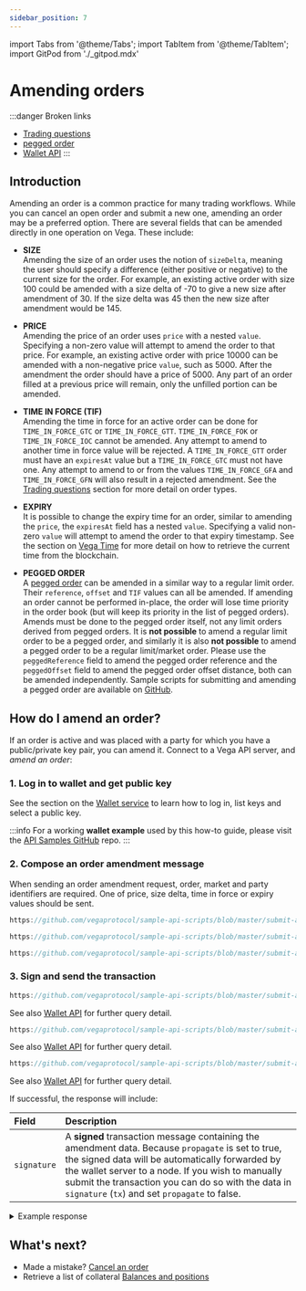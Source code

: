 ```yaml
---
sidebar_position: 7
---
```


import Tabs from '@theme/Tabs';
import TabItem from '@theme/TabItem';
import GitPod from './_gitpod.mdx'

# Amending orders

:::danger Broken links
* [Trading questions](https://docs.fairground.vega.xyz/docs/trading-questions/#what-order-types-and-time-in-force-values-are-available-to-trade-on-vega)
* [pegged order](https://docs.fairground.vega.xyz/docs/trading-questions/#pegged-orders)
* [Wallet API](https://docs.fairground.vega.xyz/wallet-api/#sign-a-transaction)
:::

## Introduction

Amending an order is a common practice for many trading workflows. While you can cancel an open order and submit a new one, amending an order may be a preferred option. There are several fields that can be amended directly in one operation on Vega. These include:

* **SIZE**  
Amending the size of an order uses the notion of `sizeDelta`, meaning the user should specify a difference (either positive or negative) to the current size for the order. For example, an existing active order with size 100 could be amended with a size delta of -70 to give a new size after amendment of 30. If the size delta was 45 then the new size after amendment would be 145.

* **PRICE**  
Amending the price of an order uses `price` with a nested `value`. Specifying a non-zero value will attempt to amend the order to that price. For example, an existing active order with price 10000 can be amended with a non-negative price `value`, such as 5000. After the amendment the order should have a price of 5000. Any part of an order filled at a previous price will remain, only the unfilled portion can be amended. 

* **TIME IN FORCE (TIF)**  
Amending the time in force for an active order can be done for `TIME_IN_FORCE_GTC` or `TIME_IN_FORCE_GTT`. `TIME_IN_FORCE_FOK` or `TIME_IN_FORCE_IOC` cannot be amended. Any attempt to amend to another time in force value will be rejected. A `TIME_IN_FORCE_GTT` order must have an `expiresAt` value but a `TIME_IN_FORCE_GTC` must not have one. Any attempt to amend to or from the values `TIME_IN_FORCE_GFA` and `TIME_IN_FORCE_GFN` will also result in a rejected amendment. See the [Trading questions](../trading-questions.md#what-order-types-and-time-in-force-values-are-available-to-trade-on-vega) section for more detail on order types.

* **EXPIRY**  
It is possible to change the expiry time for an order, similar to amending the `price`, the `expiresAt` field has a nested `value`. Specifying a valid non-zero `value` will attempt to amend the order to that expiry timestamp. See the section on [Vega Time](time.md) for more detail on how to retrieve the current time from the blockchain.

* **PEGGED ORDER**  
A [pegged order](../trading-questions.md#pegged-orders) can be amended in a similar way to a regular limit order. Their `reference`, `offset` and `TIF` values can all be amended. If amending an order cannot be performed in-place, the order will lose time priority in the order book (but will keep its priority in the list of pegged orders). Amends must be done to the pegged order itself, not any limit orders derived from pegged orders. It is **not possible** to amend a regular limit order to be a pegged order, and similarly it is also **not possible** to amend a pegged order to be a regular limit/market order. Please use the `peggedReference` field to amend the pegged order reference and the `peggedOffset` field to amend the pegged order offset distance, both can be amended independently. Sample scripts for submitting and amending a pegged order are available on [GitHub](https://github.com/vegaprotocol/sample-api-scripts/tree/master/submit-amend-pegged-order). 

## How do I amend an order?

If an order is active and was placed with a party for which you have a public/private key pair, you can amend it. Connect to a Vega API server, and *amend an order*:

### 1. Log in to wallet and get public key

See the section on the [Wallet service](wallet.md) to learn how to log in, list keys and select a public key.  

:::info
For a working **wallet example** used by this how-to guide, please visit the [API Samples GitHub](https://github.com/vegaprotocol/sample-api-scripts/blob/master/submit-amend-cancel-orders/) repo.
:::

### 2. Compose an order amendment message

<GitPod />

When sending an order amendment request, order, market and party identifiers are required. One of price, size delta, time in force or expiry values should be sent.

<Tabs groupId="codesamples1">
<TabItem value="shell-rest" label="Shell (REST)">

```js reference
https://github.com/vegaprotocol/sample-api-scripts/blob/master/submit-amend-cancel-orders/submit-amend-cancel-orders.sh#L152-L164
```

</TabItem>
<TabItem value="python-rest" label="Python (REST)">

```js reference
https://github.com/vegaprotocol/sample-api-scripts/blob/master/submit-amend-cancel-orders/submit-amend-cancel-orders.py#L177-L190
```

</TabItem>
<TabItem value="python-grpc" label="Python (gRPC)">

```js reference
https://github.com/vegaprotocol/sample-api-scripts/blob/master/submit-amend-cancel-orders/submit-amend-cancel-orders-with-Vega-API-client.py#L175-L181
```

</TabItem>
</Tabs>

### 3. Sign and send the transaction

<GitPod />

<Tabs groupId="codesamples2">
<TabItem value="shell-rest" label="Shell (REST)">

```js reference
https://github.com/vegaprotocol/sample-api-scripts/blob/master/submit-amend-cancel-orders/submit-amend-cancel-orders.sh#L170-L180
```


See also [Wallet API](/wallet-api/#sign-a-transaction) for further query detail.
</TabItem>
<TabItem value="python-rest" label="Python (REST)">

```js reference
https://github.com/vegaprotocol/sample-api-scripts/blob/master/submit-amend-cancel-orders/submit-amend-cancel-orders.py#L196-L200
```


See also [Wallet API](/wallet-api/#sign-a-transaction) for further query detail.
</TabItem>
<TabItem value="python-grpc" label="Python (gRPC)">

```js reference
https://github.com/vegaprotocol/sample-api-scripts/blob/master/submit-amend-cancel-orders/submit-amend-cancel-orders-with-Vega-API-client.py#L185-L194
```


See also [Wallet API](/wallet-api/#sign-a-transaction) for further query detail.
</TabItem>
</Tabs>

If successful, the response will include:

| Field          |  Description  |
| :----------------- | :------------- |
| `signature` | A **signed** transaction message containing the amendment data. Because `propagate` is set to true, the signed data will be automatically forwarded by the wallet server to a node. If you wish to manually submit the transaction you can do so with the data in `signature` (`tx`) and set `propagate` to false. |

<details><summary>Example response</summary>

```js reference
https://github.com/vegaprotocol/sample-api-scripts/blob/master/submit-amend-cancel-orders/response-examples.txt#L18-L29
```
    
:::info
For full example code, please visit the [repo on GitHub](https://github.com/vegaprotocol/sample-api-scripts/blob/master/submit-amend-cancel-orders/).
:::

</details>

## What's next?

* Made a mistake? [Cancel an order](cancel-order.md)
* Retrieve a list of collateral [Balances and positions](positions-balances.md)
